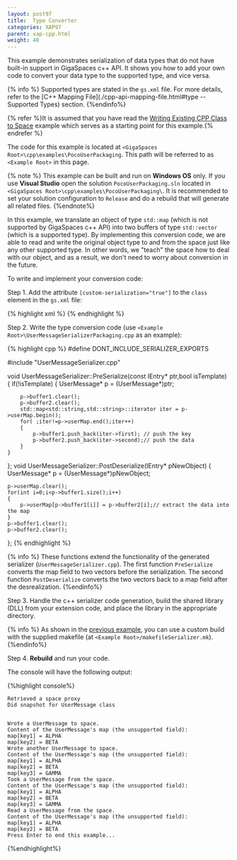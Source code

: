 ```yaml
---
layout: post97
title:  Type Converter
categories: XAP97
parent: xap-cpp.html
weight: 40
---
```




This example demonstrates serialization of data types that do not have built-in support in GigaSpaces c++ API. It shows you how to add your own code to convert your data type to the supported type, and vice versa.

{% info %}
Supported types are stated in the `gs.xml` file. For more details, refer to the [C++ Mapping File](./cpp-api-mapping-file.html#type -- Supported Types) section.
{%endinfo%}


{% refer %}It is assumed that you have read the [Writing Existing CPP Class to Space](./cpp-writing-existing-class-to-space.html) example which serves as a starting point for this example.{% endrefer %}

The code for this example is located at `<GigaSpaces Root>\cpp\examples\PocoUserPackaging`. This path will be referred to as `<Example Root>` in this page.

{% note %}
This example can be built and run on **Windows OS** only. If you use **Visual Studio** open the solution `PocoUserPackaging.sln` located in `<GigaSpaces Root>\cpp\examples\PocoUserPackaging\`. It is recommended to set your solution configuration to `Release` and do a rebuild that will generate all related files.
{%endnote%}

In this example, we translate an object of type `std::map` (which is not supported by GigaSpaces c++ API) into two buffers of type `std::vector` (which is a supported type).
By implementing this conversion code, we are able to read and write the original object type to and from the space just like any other supported type. In other words, we "teach" the space how to deal with our object, and as a result, we don't need to worry about conversion in the future.

To write and implement your conversion code:

Step 1. Add the attribute `[custom-serialization="true"]` to the `class` element in the `gs.xml` file:

{% highlight xml %}
<class name="UserMessage" custom-serialization="true" persist="false" replicate="false" fifo="false" >
{% endhighlight %}

Step 2. Write the type conversion code (use `<Example Root>\UserMessageSerializerPackaging.cpp` as an example):

{% highlight cpp %}
#define DONT_INCLUDE_SERIALIZER_EXPORTS

#include "UserMessageSerializer.cpp"

void	UserMessageSerializer::PreSerialize(const IEntry* ptr,bool isTemplate)
{
	if(!isTemplate)
	{
		UserMessage* p = (UserMessage*)ptr;

		p->buffer1.clear();
		p->buffer2.clear();
		std::map<std::string,std::string>::iterator iter = p->userMap.begin();
		for( ;iter!=p->userMap.end();iter++)
		{
			p->buffer1.push_back(iter->first); // push the key
			p->buffer2.push_back(iter->second);// push the data
		}
	}
};
void	UserMessageSerializer::PostDeserialize(IEntry* pNewObject)
{
	UserMessage* p = (UserMessage*)pNewObject;

	p->userMap.clear();
	for(int i=0;i<p->buffer1.size();i++)
	{
		p->userMap[p->buffer1[i]] = p->buffer2[i];// extract the data into the map
	}
	p->buffer1.clear();
	p->buffer2.clear();

};
{% endhighlight %}

{% info %}
These functions extend the functionality of the generated serializer (`UserMessageSerializer.cpp`). The first function `PreSerialize` converts the map field to two vectors before the serialization. The second function `PostDeserialize` converts the two vectors back to a map field after the desrealization.
{%endinfo%}

Step 3. Handle the c++ serializer code generation, build the shared library (DLL) from your extension code, and place the library in the appropriate directory.

{% info %}
As shown in the [previous example](./cpp-writing-existing-class-to-space.html), you can use a custom build with the supplied makefile (at `<Example Root>/makefileSerializer.mk`).
{%endinfo%}

Step 4. **Rebuild** and run your code.

The console will have the following output:

{%highlight console%}

    Retrieved a space proxy
    Did snapshot for UserMessage class


    Wrote a UserMessage to space.
    Content of the UserMessage's map (the unsupported field):
    map[key1] = ALPHA
    map[key2] = BETA
    Wrote another UserMessage to space.
    Content of the UserMessage's map (the unsupported field):
    map[key1] = ALPHA
    map[key2] = BETA
    map[key3] = GAMMA
    Took a UserMessage from the space.
    Content of the UserMessage's map (the unsupported field):
    map[key1] = ALPHA
    map[key2] = BETA
    map[key3] = GAMMA
    Read a UserMessage from the space.
    Content of the UserMessage's map (the unsupported field):
    map[key1] = ALPHA
    map[key2] = BETA
    Press Enter to end this example...
{%endhighlight%}